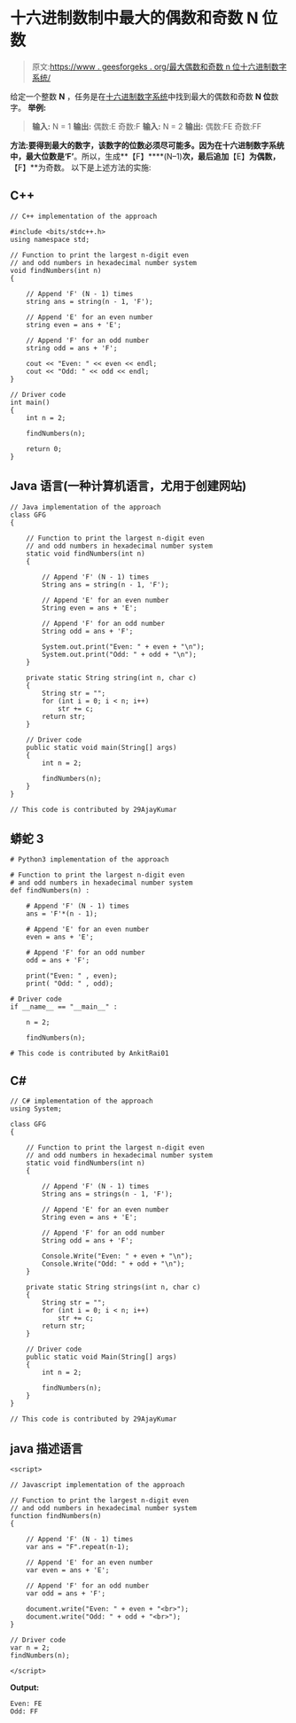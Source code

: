 # 十六进制数制中最大的偶数和奇数 N 位数

> 原文:[https://www . geesforgeks . org/最大偶数和奇数 n 位十六进制数字系统/](https://www.geeksforgeeks.org/largest-even-and-odd-n-digit-numbers-in-hexadecimal-number-system/)

给定一个整数 **N** ，任务是在[十六进制数字系统](https://www.geeksforgeeks.org/number-system-and-base-conversions/)中找到最大的偶数和奇数 **N 位**数字。
**举例:**

> **输入:** N = 1
> **输出:**
> 偶数:E
> 奇数:F
> **输入:** N = 2
> **输出:**
> 偶数:FE
> 奇数:FF

**方法:**要得到最大的数字，该数字的位数必须尽可能多。因为在十六进制数字系统中，最大位数是**‘F’**。所以，生成**【F】****(N–1)**次，最后追加**【E】**为偶数，**【F】**为奇数。
以下是上述方法的实施:

## C++

```
// C++ implementation of the approach

#include <bits/stdc++.h>
using namespace std;

// Function to print the largest n-digit even
// and odd numbers in hexadecimal number system
void findNumbers(int n)
{

    // Append 'F' (N - 1) times
    string ans = string(n - 1, 'F');

    // Append 'E' for an even number
    string even = ans + 'E';

    // Append 'F' for an odd number
    string odd = ans + 'F';

    cout << "Even: " << even << endl;
    cout << "Odd: " << odd << endl;
}

// Driver code
int main()
{
    int n = 2;

    findNumbers(n);

    return 0;
}
```

## Java 语言(一种计算机语言，尤用于创建网站)

```
// Java implementation of the approach
class GFG
{

    // Function to print the largest n-digit even
    // and odd numbers in hexadecimal number system
    static void findNumbers(int n)
    {

        // Append 'F' (N - 1) times
        String ans = string(n - 1, 'F');

        // Append 'E' for an even number
        String even = ans + 'E';

        // Append 'F' for an odd number
        String odd = ans + 'F';

        System.out.print("Even: " + even + "\n");
        System.out.print("Odd: " + odd + "\n");
    }

    private static String string(int n, char c)
    {
        String str = "";
        for (int i = 0; i < n; i++)
            str += c;
        return str;
    }

    // Driver code
    public static void main(String[] args)
    {
        int n = 2;

        findNumbers(n);
    }
}

// This code is contributed by 29AjayKumar
```

## 蟒蛇 3

```
# Python3 implementation of the approach

# Function to print the largest n-digit even
# and odd numbers in hexadecimal number system
def findNumbers(n) :

    # Append 'F' (N - 1) times
    ans = 'F'*(n - 1);

    # Append 'E' for an even number
    even = ans + 'E';

    # Append 'F' for an odd number
    odd = ans + 'F';

    print("Even: " , even);
    print( "Odd: " , odd);

# Driver code
if __name__ == "__main__" :

    n = 2;

    findNumbers(n);

# This code is contributed by AnkitRai01
```

## C#

```
// C# implementation of the approach
using System;

class GFG
{

    // Function to print the largest n-digit even
    // and odd numbers in hexadecimal number system
    static void findNumbers(int n)
    {

        // Append 'F' (N - 1) times
        String ans = strings(n - 1, 'F');

        // Append 'E' for an even number
        String even = ans + 'E';

        // Append 'F' for an odd number
        String odd = ans + 'F';

        Console.Write("Even: " + even + "\n");
        Console.Write("Odd: " + odd + "\n");
    }

    private static String strings(int n, char c)
    {
        String str = "";
        for (int i = 0; i < n; i++)
            str += c;
        return str;
    }

    // Driver code
    public static void Main(String[] args)
    {
        int n = 2;

        findNumbers(n);
    }
}

// This code is contributed by 29AjayKumar
```

## java 描述语言

```
<script>

// Javascript implementation of the approach

// Function to print the largest n-digit even
// and odd numbers in hexadecimal number system
function findNumbers(n)
{

    // Append 'F' (N - 1) times
    var ans = "F".repeat(n-1);

    // Append 'E' for an even number
    var even = ans + 'E';

    // Append 'F' for an odd number
    var odd = ans + 'F';

    document.write("Even: " + even + "<br>");
    document.write("Odd: " + odd + "<br>");
}

// Driver code
var n = 2;
findNumbers(n);

</script>
```

**Output:** 

```
Even: FE
Odd: FF
```